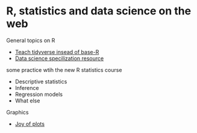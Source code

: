 # R, statistics and data science on the web

General topics on R

* [Teach tidyverse insead of base-R](http://varianceexplained.org/r/teach-tidyverse/)
* [Data science specilization resource](http://datasciencespecialization.github.io/)


some practice wtih the new R statistics course

* Descriptive statistics
* Inference
* Regression models
* What else


Graphics 
* [Joy of plots](https://github.com/vsbuffalo/devnotes/wiki/The-Joy-of-R-Base-Graphics)
